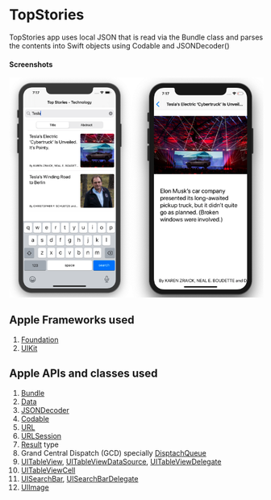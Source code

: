 # TopStories

TopStories app uses local JSON that is read via the Bundle class and parses the contents into Swift objects using Codable and JSONDecoder()

#### Screenshots
![top stories app](Assets/top-stories-app.png)

## Apple Frameworks used 

1. [Foundation](https://developer.apple.com/documentation/foundation)
1. [UIKit](https://developer.apple.com/documentation/uikit)

## Apple APIs and classes used

1. [Bundle](https://developer.apple.com/documentation/foundation/bundle)   
1. [Data](https://developer.apple.com/documentation/foundation/data)  
1. [JSONDecoder](https://developer.apple.com/documentation/foundation/jsondecoder)  
1. [Codable](https://developer.apple.com/documentation/swift/codable)   
1. [URL](https://developer.apple.com/documentation/foundation/url)  
1. [URLSession](https://developer.apple.com/documentation/foundation/urlsession)  
1. [Result](https://developer.apple.com/documentation/swift/result) type 
1. Grand Central Dispatch (GCD) specially [DisptachQueue](https://developer.apple.com/documentation/dispatch/dispatchqueue)  
1. [UITableView](https://developer.apple.com/documentation/uikit/uitableview), [UITableViewDataSource](https://developer.apple.com/documentation/uikit/uitableviewdatasource), [UITableViewDelegate](https://developer.apple.com/documentation/uikit/uitableviewdelegate) 
1. [UITableViewCell](https://developer.apple.com/documentation/uikit/uitableviewcell)
1. [UISearchBar](https://developer.apple.com/documentation/uikit/uisearchbar), [UISearchBarDelegate](https://developer.apple.com/documentation/uikit/uisearchbardelegate)
1. [UIImage](https://developer.apple.com/documentation/uikit/uiimage)

